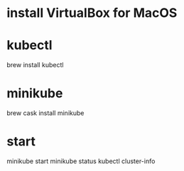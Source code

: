 # install VirtualBox for MacOS
# kubectl
brew install kubectl

# minikube
brew cask install minikube

# start
minikube start
minikube status
kubectl cluster-info
